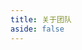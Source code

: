```yaml
---
title: 关于团队
aside: false
---
```


<script setup>
import {
  VPTeamPage,
  VPTeamPageTitle,
  VPTeamMembers,
} from 'vitepress/theme'

const members = [
  {
    // avatar: '/image/avatar/Mr. Bizarre.jpg',
    avatar: 'https://q.qlogo.cn/g?b=qq&nk=2541704311&s=640',
    name: 'Mr. Bizarre',
    title: '管理员/站长',
    links: [
      {
        icon: {
          svg: '<img src="/icon/me.svg" width="55%" color="#808080">'
        },
        link: "https://zhuns.top/",
      },
      {
        icon: {
        svg: '<img src="/icon/ks.svg" width="55%" color="#808080">'
        },
        link: 'https://v.kuaishou.com/rpfhY6' 
      },
      {
        icon: {
          svg: '<img src="/icon/wxs.svg" width="70%" color="#808080">'
        },
        link: "https://blog.zhuns.top/wxz/index.html?redirectTo=https://win.cooa.top/",
      },
      {
        icon: {
          svg: '<img src="/icon/qq.svg" width="70%" color="#808080">'
        },
        link: "https://qm.qq.com/q/fQdytRLNK2",
      },
      {
        icon: 'github',
        link: "https://github.com/zhunse",
      }
    ],
  },

  {
    avatar: '/image/avatar/user.png',
    name: 'User',
    title: '待定',
    links: [
      {
        icon: {
        svg: '<img src="/icon/wen.svg" width="55%" color="#808080">'
      },
      link: '#' 
      }
    ],
  },

]
</script>

<VPTeamPage>
  <VPTeamPageTitle>
    <template #title>
      我们的团队
    </template>
    <template #lead>
      下面是我们团队的开发人员 但是 在目前看来这支团队还并不完整 因为只有我一个人在背后操纵网站🤣
    </template>
  </VPTeamPageTitle>
  <VPTeamMembers :members="members" />
</VPTeamPage>

